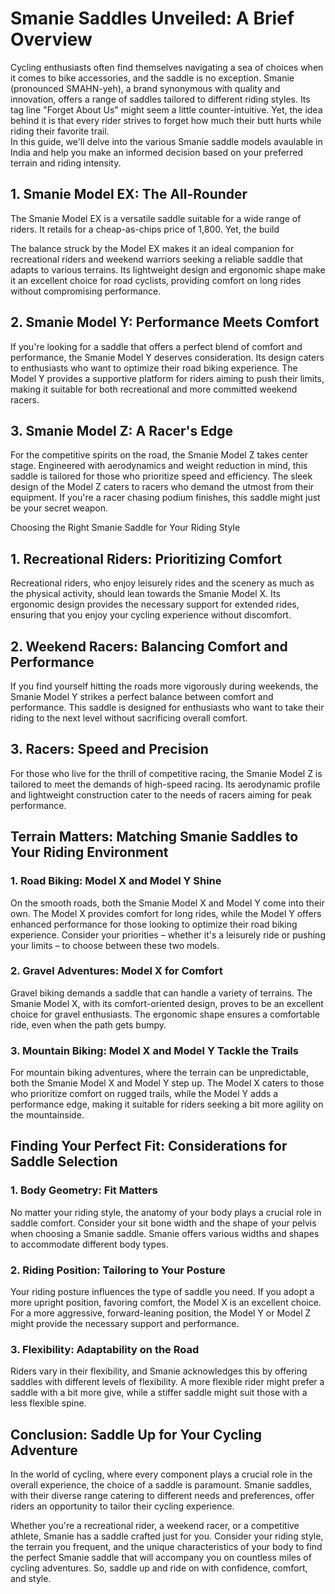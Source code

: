 # Smanie Saddles Unveiled: A Brief Overview
Cycling enthusiasts often find themselves navigating a sea of choices when it comes to bike accessories, and the saddle is no exception. Smanie (pronounced SMAHN-yeh), a brand synonymous with quality and innovation, offers a range of saddles tailored to different riding styles. Its tag line "Forget About Us" might seem a little counter-intuitive. Yet, the idea behind it is that every rider strives to forget how much their butt hurts while riding their favorite trail.   
In this guide, we'll delve into the various Smanie saddle models avaulable in India and help you make an informed decision based on your preferred terrain and riding intensity.                 


## 1. Smanie Model EX: The All-Rounder
The Smanie Model EX is a versatile saddle suitable for a wide range of riders. It retails for a cheap-as-chips price of 1,800. Yet, the build 

The balance struck by the Model EX makes it an ideal companion for recreational riders and weekend warriors seeking a reliable saddle that adapts to various terrains. 
Its lightweight design and ergonomic shape make it an excellent choice for road cyclists, providing comfort on long rides without compromising performance. 

## 2. Smanie Model Y: Performance Meets Comfort
If you're looking for a saddle that offers a perfect blend of comfort and performance, the Smanie Model Y deserves consideration. Its design caters to enthusiasts who want to optimize their road biking experience. The Model Y provides a supportive platform for riders aiming to push their limits, making it suitable for both recreational and more committed weekend racers.

## 3. Smanie Model Z: A Racer's Edge
For the competitive spirits on the road, the Smanie Model Z takes center stage. Engineered with aerodynamics and weight reduction in mind, this saddle is tailored for those who prioritize speed and efficiency. The sleek design of the Model Z caters to racers who demand the utmost from their equipment. If you're a racer chasing podium finishes, this saddle might just be your secret weapon.

Choosing the Right Smanie Saddle for Your Riding Style

## 1. Recreational Riders: Prioritizing Comfort
Recreational riders, who enjoy leisurely rides and the scenery as much as the physical activity, should lean towards the Smanie Model X. Its ergonomic design provides the necessary support for extended rides, ensuring that you enjoy your cycling experience without discomfort.

## 2. Weekend Racers: Balancing Comfort and Performance
If you find yourself hitting the roads more vigorously during weekends, the Smanie Model Y strikes a perfect balance between comfort and performance. This saddle is designed for enthusiasts who want to take their riding to the next level without sacrificing overall comfort.

## 3. Racers: Speed and Precision
For those who live for the thrill of competitive racing, the Smanie Model Z is tailored to meet the demands of high-speed racing. Its aerodynamic profile and lightweight construction cater to the needs of racers aiming for peak performance.

## Terrain Matters: Matching Smanie Saddles to Your Riding Environment

### 1. Road Biking: Model X and Model Y Shine
On the smooth roads, both the Smanie Model X and Model Y come into their own. The Model X provides comfort for long rides, while the Model Y offers enhanced performance for those looking to optimize their road biking experience. Consider your priorities – whether it's a leisurely ride or pushing your limits – to choose between these two models.

### 2. Gravel Adventures: Model X for Comfort
Gravel biking demands a saddle that can handle a variety of terrains. The Smanie Model X, with its comfort-oriented design, proves to be an excellent choice for gravel enthusiasts. The ergonomic shape ensures a comfortable ride, even when the path gets bumpy.

### 3. Mountain Biking: Model X and Model Y Tackle the Trails
For mountain biking adventures, where the terrain can be unpredictable, both the Smanie Model X and Model Y step up. The Model X caters to those who prioritize comfort on rugged trails, while the Model Y adds a performance edge, making it suitable for riders seeking a bit more agility on the mountainside.

## Finding Your Perfect Fit: Considerations for Saddle Selection

### 1. Body Geometry: Fit Matters
No matter your riding style, the anatomy of your body plays a crucial role in saddle comfort. Consider your sit bone width and the shape of your pelvis when choosing a Smanie saddle. Smanie offers various widths and shapes to accommodate different body types.

### 2. Riding Position: Tailoring to Your Posture
Your riding posture influences the type of saddle you need. If you adopt a more upright position, favoring comfort, the Model X is an excellent choice. For a more aggressive, forward-leaning position, the Model Y or Model Z might provide the necessary support and performance.

### 3. Flexibility: Adaptability on the Road
Riders vary in their flexibility, and Smanie acknowledges this by offering saddles with different levels of flexibility. A more flexible rider might prefer a saddle with a bit more give, while a stiffer saddle might suit those with a less flexible spine.

## Conclusion: Saddle Up for Your Cycling Adventure
In the world of cycling, where every component plays a crucial role in the overall experience, the choice of a saddle is paramount. Smanie saddles, with their diverse range catering to different needs and preferences, offer riders an opportunity to tailor their cycling experience.

Whether you're a recreational rider, a weekend racer, or a competitive athlete, Smanie has a saddle crafted just for you. Consider your riding style, the terrain you frequent, and the unique characteristics of your body to find the perfect Smanie saddle that will accompany you on countless miles of cycling adventures. So, saddle up and ride on with confidence, comfort, and style.